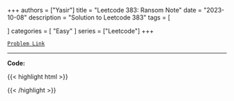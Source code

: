 
+++
authors = ["Yasir"]
title = "Leetcode 383: Ransom Note"
date = "2023-10-08"
description = "Solution to Leetcode 383"
tags = [
    
]
categories = [
    "Easy"
]
series = ["Leetcode"]
+++



[`Problem Link`](https://leetcode.com/problems/ransom-note/description/)

---

**Code:**

{{< highlight html >}}

{{< /highlight >}}

